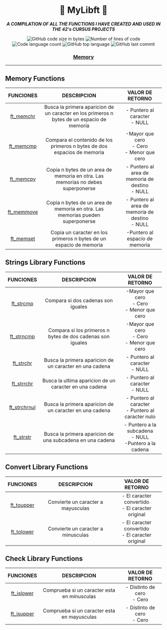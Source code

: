 <h1 align="center">🖖  MyLibft  🖖</h1>

<p align="center"><b><i>A COMPILATION OF ALL THE FUNCTIONS I HAVE CREATED AND USED IN THE 42's CURSUS PROJECTS</i></b><br></p>

<p align="center">
	<img alt="GitHub code size in bytes" src="https://img.shields.io/github/languages/code-size/Sant-TIG/mylibft?color=lightblue" />
	<img alt="Number of lines of code" src="https://img.shields.io/tokei/lines/github/Sant-TIG/mylibft?color=critical" />
	<img alt="Code language count" src="https://img.shields.io/github/languages/count/Sant-TIG/mylibft?color=yellow" />
	<img alt="GitHub top language" src="https://img.shields.io/github/languages/top/Sant-TIG/mylibft?color=blue" />
	<img alt="GitHub last commit" src="https://img.shields.io/github/last-commit/Sant-TIG/mylibft?color=green" />
</p>

<h3 align="center">
	<a href="#memory-functions">Memory</a>
</h3>

---

## Memory Functions
|FUNCIONES|DESCRIPCION|VALOR DE RETORNO|
|:-:|:-:|:-:|
|[ft_memchr](https://github.com/Sant-TIG/mylibft/blob/master/strings%20functions/ft_memchr.c)|Busca la primera aparicion de un caracter en los primeros n bytes de un espacio de memoria|- Puntero al caracter<br>- NULL|
|[ft_memcmp](https://github.com/Sant-TIG/mylibft/blob/master/strings%20functions/ft_memcmp.c)|Compara el contenido de los primeros n bytes de dos espacios de memoria|-Mayor que cero<br>- Cero<br>- Menor que cero|
|[ft_memcpy](https://github.com/Sant-TIG/mylibft/blob/master/strings%20functions/ft_memcpy.c)|Copia n bytes de un area de memoria en otra. Las memorias no debes superponerse|- Puntero al area de memoria de destino<br>- NULL|
|[ft_memmove](https://github.com/Sant-TIG/mylibft/blob/master/strings%20functions/ft_memmove.c)|Copia n bytes de un area de memoria en otra. Las memorias pueden superponerse|- Puntero al area de memoria de destino<br>- NULL|
|[ft_memset](https://github.com/Sant-TIG/mylibft/blob/master/strings%20functions/ft_memset.c)|Copia un caracter en los primeros n bytes de un espacio de memoria|-Puntero al espacio de memoria|

## Strings Library Functions
|FUNCIONES|DESCRIPCION|VALOR DE RETORNO|
|:-:|:-:|:-:|
|[ft_strcmp](https://github.com/Sant-TIG/mylibft/blob/master/strings%20functions/ft_strcmp.c)|Compara si dos cadenas son iguales|-Mayor que cero<br>- Cero<br>- Menor que cero|
|[ft_strncmp](https://github.com/Sant-TIG/mylibft/blob/master/strings%20functions/ft_strncmp.c)|Compara si los primeros n bytes de dos cadenas son iguales|-Mayor que cero<br>- Cero<br>- Menor que cero|
|[ft_strchr](https://github.com/Sant-TIG/mylibft/blob/master/strings%20functions/ft_strchr.c)|Busca la primera aparicion de un caracter en una cadena| - Puntero al caracter<br>- NULL|
|[ft_strrchr](https://github.com/Sant-TIG/mylibft/blob/master/strings%20functions/ft_strrchr.c)|Busca la ultima aparicion de un caracter en una cadena| - Puntero al caracter<br>- NULL|
|[ft_strchrnul](https://github.com/Sant-TIG/mylibft/blob/master/strings%20functions/ft_strchrnul.c)|Busca la primera aparicion de un caracter en una cadena| - Puntero al caracter<br>- Puntero al caracter nulo|
|[ft_strstr](https://github.com/Sant-TIG/mylibft/blob/master/strings%20functions/ft_strstr.c)|Busca la primera aparicion de una subcadena en una cadena|- Puntero a la subcadena<br>- NULL<br>-Puntero a la cadena|



## Convert Library Functions
|FUNCIONES|DESCRIPCION|VALOR DE RETORNO|
|:-:|:-:|:-:|
|[ft_toupper](https://github.com/Sant-TIG/mylibft/blob/master/convert/ft_toupper.c)|Convierte un caracter a mayusculas|- El caracter convertido<br> - El caracter original|
|[ft_tolower](https://github.com/Sant-TIG/mylibft/blob/master/convert/ft_tolower.c)|Convierte un caracter a minusculas|- El caracter convertido<br> - El caracter original|

## Check Library Functions
|FUNCIONES|DESCRIPCION|VALOR DE RETORNO|
|:-:|:-:|:-:|
|[ft_islower](https://github.com/Sant-TIG/mylibft/blob/master/check/ft_islower.c)|Comprueba si un caracter esta en minusculas|- Distinto de cero<br> - Cero|
|[ft_isupper](https://github.com/Sant-TIG/mylibft/blob/master/check/ft_isupper.c)|Comprueba si un caracter esta en mayusculas|- Distinto de cero<br> - Cero|
